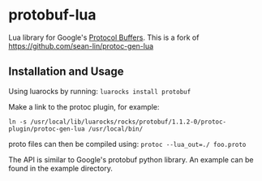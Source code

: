 protobuf-lua
============

Lua library for Google's [Protocol Buffers](http://code.google.com/p/protobuf/).
This is a fork of https://github.com/sean-lin/protoc-gen-lua

## Installation and Usage

Using luarocks by running: ```luarocks install protobuf```

Make a link to the protoc plugin, for example:

```ln -s /usr/local/lib/luarocks/rocks/protobuf/1.1.2-0/protoc-plugin/protoc-gen-lua /usr/local/bin/```

proto files can then be compiled using: ```protoc --lua_out=./ foo.proto```

The API is similar to Google's protobuf python library. An example can be found in the example directory.
